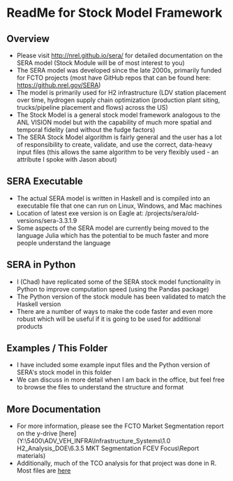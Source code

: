 # ReadMe for Stock Model Framework

## Overview
- Please visit http://nrel.github.io/sera/ for detailed documentation on the SERA model (Stock Module will be of most interest to you)
- The SERA model was developed since the late 2000s, primarily funded for FCTO projects (most have GitHub repos that can be found here: https://github.nrel.gov/SERA)
- The model is primarily used for H2 infrastructure (LDV station placement over time, hydrogen supply chain optimization (production plant siting, trucks/pipeline placement and flows) across the US)
- The Stock Model is a general stock model framework analogous to the ANL VISION model but with the capability of much more spatial and temporal fidelity (and without the fudge factors)
- The SERA Stock Model algorithm is fairly general and the user has a lot of responsibility to create, validate, and use the correct, data-heavy input files (this allows the same algorithm to be very flexibly used - an attribute I spoke with Jason about)

## SERA Executable
- The actual SERA model is written in Haskell and is compiled into an executable file that one can run on Linux, Windows, and Mac machines
- Location of latest exe version is on Eagle at: /projects/sera/old-versions/sera-3.3.1.9
- Some aspects of the SERA model are currently being moved to the language Julia which has the potential to be much faster and more people understand the language

## SERA in Python
- I (Chad) have replicated some of the SERA stock model functionality in Python to improve computation speed (using the Pandas package)
- The Python version of the stock module has been validated to match the Haskell version
- There are a number of ways to make the code faster and even more robust which will be useful if it is going to be used for additional products

## Examples / This Folder
- I have included some example input files and the Python version of SERA's stock model in this folder
- We can discuss in more detail when I am back in the office, but feel free to browse the files to understand the structure and format

## More Documentation
- For more information, please see the FCTO Market Segmentation report on the y-drive [here](Y:\5400\ADV_VEH_INFRA\Infrastructure_Systems\1.0 H2_Analysis_DOE\6.3.5 MKT Segmentation FCEV Focus\Report materials)
- Additionally, much of the TCO analysis for that project was done in R. Most files are [here](https://github.nrel.gov/SERA/market-segmentation)